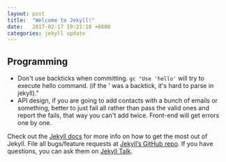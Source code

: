 ```yaml
---
layout: post
title:  "Welcome to Jekyll!"
date:   2017-02-17 19:21:18 +0800
categories: jekyll update
---
```

## Programming

- Don't use backticks when committing. `gc "Use 'hello'` will try to execute hello command. (if the ' was a backtick, it's hard to parse in jekyll)."
- API design, if you are going to add contacts with a bunch of emails or something, better to just fail all rather than pass the valid ones and report the fails, that way you can't add twice. Front-end will get errors one by one.

Check out the [Jekyll docs][jekyll-docs] for more info on how to get the most out of Jekyll. File all bugs/feature requests at [Jekyll’s GitHub repo][jekyll-gh]. If you have questions, you can ask them on [Jekyll Talk][jekyll-talk].

[jekyll-docs]: http://jekyllrb.com/docs/home
[jekyll-gh]:   https://github.com/jekyll/jekyll
[jekyll-talk]: https://talk.jekyllrb.com/

